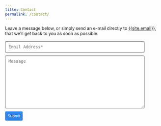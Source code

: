 ```yaml
---
title: Contact
permalink: /contact/
---
```


Leave a message below, or simply send an e-mail directly to [{{site.email}}](mailto:{{site.email}}), that we'll get back to you as soon as possible.

<form
  action="https://formspree.io/f/mbjpvrvd"
  method="POST"
  class="wj-contact"
>
    <input type="text" name="email" placeholder="Email Address*" required>
    <textarea type="text" name="content" rows="10" placeholder="Message" required></textarea><br />
    <input type="submit" value="Submit">
</form>

<style>
form.wj-contact input[type="text"], form.wj-contact textarea[type="text"] {
    width: 90%;
    vertical-align: middle;
    margin-top: 0.25em;
    margin-bottom: 0.5em;
    padding: 0.75em;
    font-family: monospace, sans-serif;
    font-weight: lighter;
    border-style: solid;
    border-color: #444;
    outline-color: #2e83e6;
    border-width: 1px;
    border-radius: 3px;
    transition: box-shadow .2s ease;
}
form.wj-contact input[type="submit"] {
    outline: none;
    color: white;
    background-color: #2e83e6;
    border-radius: 3px;
    padding: 0.5em;
    margin: 0.25em 0 0 0;
    border: 1px solid transparent;
    height: auto;
}
</style>
